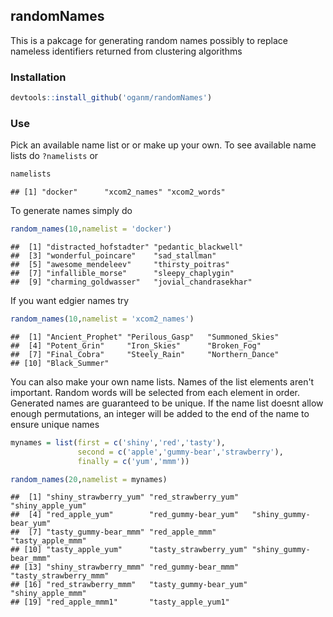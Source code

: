
randomNames
-----------

This is a pakcage for generating random names possibly to replace nameless identifiers returned from clustering algorithms

### Installation

``` r
devtools::install_github('oganm/randomNames')
```

### Use

Pick an available name list or or make up your own. To see available name lists do `?namelists` or

``` r
namelists
```

    ## [1] "docker"      "xcom2_names" "xcom2_words"

To generate names simply do

``` r
random_names(10,namelist = 'docker')
```

    ##  [1] "distracted_hofstadter" "pedantic_blackwell"   
    ##  [3] "wonderful_poincare"    "sad_stallman"         
    ##  [5] "awesome_mendeleev"     "thirsty_poitras"      
    ##  [7] "infallible_morse"      "sleepy_chaplygin"     
    ##  [9] "charming_goldwasser"   "jovial_chandrasekhar"

If you want edgier names try

``` r
random_names(10,namelist = 'xcom2_names')
```

    ##  [1] "Ancient_Prophet" "Perilous_Gasp"   "Summoned_Skies" 
    ##  [4] "Potent_Grin"     "Iron_Skies"      "Broken_Fog"     
    ##  [7] "Final_Cobra"     "Steely_Rain"     "Northern_Dance" 
    ## [10] "Black_Summer"

You can also make your own name lists. Names of the list elements aren't important. Random words will be selected from each element in order. Generated names are guaranteed to be unique. If the name list doesnt allow enough permutations, an integer will be added to the end of the name to ensure unique names

``` r
mynames = list(first = c('shiny','red','tasty'),
               second = c('apple','gummy-bear','strawberry'),
               finally = c('yum','mmm'))

random_names(20,namelist = mynames)
```

    ##  [1] "shiny_strawberry_yum" "red_strawberry_yum"   "shiny_apple_yum"     
    ##  [4] "red_apple_yum"        "red_gummy-bear_yum"   "shiny_gummy-bear_yum"
    ##  [7] "tasty_gummy-bear_mmm" "red_apple_mmm"        "tasty_apple_mmm"     
    ## [10] "tasty_apple_yum"      "tasty_strawberry_yum" "shiny_gummy-bear_mmm"
    ## [13] "shiny_strawberry_mmm" "red_gummy-bear_mmm"   "tasty_strawberry_mmm"
    ## [16] "red_strawberry_mmm"   "tasty_gummy-bear_yum" "shiny_apple_mmm"     
    ## [19] "red_apple_mmm1"       "tasty_apple_yum1"
